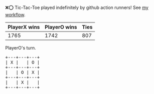 :x::o: Tic-Tac-Toe played indefinitely by github action runners! See [my workflow](.github/workflows/play.yaml).

|PlayerX wins|PlayerO wins|Ties|
|-|-|-|
|1765|1742|807|

PlayerO's turn.

<pre>
+---+---+---+
| X |   | O |
+---+---+---+
|   | O | X |
+---+---+---+
|   | X |   |
+---+---+---+
</pre>